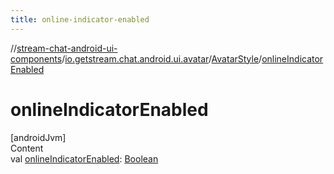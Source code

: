 ```yaml
---
title: online-indicator-enabled
---
```

//[stream-chat-android-ui-components](../../../index.md)/[io.getstream.chat.android.ui.avatar](../index.md)/[AvatarStyle](index.md)/[onlineIndicatorEnabled](onlineIndicatorEnabled.md)



# onlineIndicatorEnabled  
[androidJvm]  
Content  
val [onlineIndicatorEnabled](onlineIndicatorEnabled.md): [Boolean](https://kotlinlang.org/api/latest/jvm/stdlib/kotlin/-boolean/index.html)  




